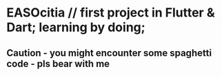 # EASOcitia  // first project in Flutter & Dart; learning by doing;
## Caution - you might encounter some spaghetti code - pls bear with me
